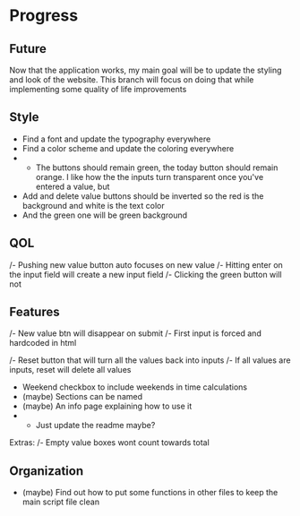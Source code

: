 # Progress
## Future

Now that the application works, my main goal will be to update the styling and look of the website. This branch will focus on doing that while implementing some quality of life improvements

## Style

- Find a font and update the typography everywhere
- Find a color scheme and update the coloring everywhere
- - The buttons should remain green, the today button should remain orange. 
I like how the the inputs turn transparent once you've entered a value, but 
- Add and delete value buttons should be inverted so the red is the background and white is the text color
- And the green one will be green background

## QOL

/- Pushing new value button auto focuses on new value 
/- Hitting enter on the input field will create a new input field
/- Clicking the green button will not

## Features
/- New value btn will disappear on submit
/- First input is forced and hardcoded in html

/- Reset button that will turn all the values back into inputs
/- If all values are inputs, reset will delete all values
- Weekend checkbox to include weekends in time calculations
- (maybe) Sections can be named
- (maybe) An info page explaining how to use it
- - Just update the readme maybe?

Extras:
/- Empty value boxes wont count towards total

## Organization

- (maybe) Find out how to put some functions in other files to keep the main script file clean